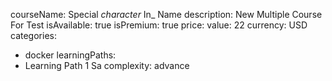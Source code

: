 courseName: Special _character_ In_ Name
description: New Multiple Course For Test
isAvailable: true
isPremium: true
price: 
  value: 22
  currency: USD
categories: 
  - docker
learningPaths: 
  - Learning Path 1 Sa
complexity: advance
